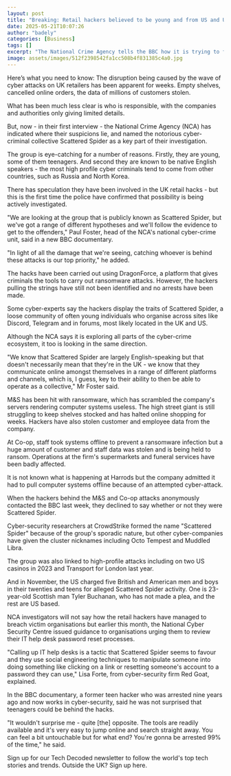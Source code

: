 ```yaml
---
layout: post
title: "Breaking: Retail hackers believed to be young and from US and UK, detectives say"
date: 2025-05-21T10:07:26
author: "badely"
categories: [Business]
tags: []
excerpt: "The National Crime Agency tells the BBC how it is trying to find the culprits of the M&amp;S and Co-op hacks."
image: assets/images/512f2398542fa1cc508b4f831385c4a0.jpg
---
```


Here’s what you need to know: The disruption being caused by the wave of cyber attacks on UK retailers has been apparent for weeks. Empty shelves, cancelled online orders, the data of millions of customers stolen. 

What has been much less clear is who is responsible, with the companies and authorities only giving limited details. 

But, now - in their first interview - the National Crime Agency (NCA) has indicated where their suspicions lie, and named the notorious cyber-criminal collective Scattered Spider as a key part of their investigation.

The group is eye-catching for a number of reasons. Firstly, they are young, some of them teenagers. And second they are known to be native English speakers - the most high profile cyber criminals tend to come from other countries, such as Russia and North Korea.

There has speculation they have been involved in the UK retail hacks - but this is the first time the police have confirmed that possibility is being actively investigated.

"We are looking at the group that is publicly known as Scattered Spider, but we've got a range of different hypotheses and we'll follow the evidence to get to the offenders," Paul Foster, head of the NCA's national cyber-crime unit, said in a new BBC documentary.

"In light of all the damage that we're seeing, catching whoever is behind these attacks is our top priority," he added.

The hacks have been carried out using DragonForce, a platform that gives criminals the tools to carry out ransomware attacks. However, the hackers pulling the strings have still not been identified and no arrests have been made.

Some cyber-experts say the hackers display the traits of Scattered Spider, a loose community of often young individuals who organise across sites like Discord, Telegram and in forums, most likely located in the UK and US.

Although the NCA says it is exploring all parts of the cyber-crime ecosystem, it too is looking in the same direction.

"We know that Scattered Spider are largely English-speaking but that doesn't necessarily mean that they're in the UK - we know that they communicate online amongst themselves in a range of different platforms and channels, which is, I guess, key to their ability to then be able to operate as a collective," Mr Foster said.

M&S has been hit with ransomware, which has scrambled the company's servers rendering computer systems useless. The high street giant is still struggling to keep shelves stocked and has halted online shopping for weeks. Hackers have also stolen customer and employee data from the company.

At Co-op, staff took systems offline to prevent a ransomware infection but a huge amount of customer and staff data was stolen and is being held to ransom. Operations at the firm's supermarkets and funeral services have been badly affected.

It is not known what is happening at Harrods but the company admitted it had to pull computer systems offline because of an attempted cyber-attack.

When the hackers behind the M&S and Co-op attacks anonymously contacted the BBC last week, they declined to say whether or not they were Scattered Spider.

Cyber-security researchers at CrowdStrike formed the name "Scattered Spider" because of the group's sporadic nature, but other cyber-companies have given the cluster nicknames including Octo Tempest and Muddled Libra.

The group was also linked to high-profile attacks including on two US casinos in 2023 and Transport for London last year.

And in November, the US charged five British and American men and boys in their twenties and teens for alleged Scattered Spider activity. One is 23-year-old Scottish man Tyler Buchanan, who has not made a plea, and the rest are US based.

NCA investigators will not say how the retail hackers have managed to breach victim organisations but earlier this month, the National Cyber Security Centre issued guidance to organisations urging them to review their IT help desk password reset processes.

"Calling up IT help desks is a tactic that Scattered Spider seems to favour and they use social engineering techniques to manipulate someone into doing something like clicking on a link or resetting someone's account to a password they can use," Lisa Forte, from cyber-security firm Red Goat, explained.

In the BBC documentary, a former teen hacker who was arrested nine years ago and now works in cyber-security, said he was not surprised that teenagers could be behind the hacks.

"It wouldn't surprise me - quite [the] opposite. The tools are readily available and it's very easy to jump online and search straight away. You can feel a bit untouchable but for what end? You're gonna be arrested 99% of the time," he said.

Sign up for our Tech Decoded newsletter to follow the world's top tech stories and trends. Outside the UK? Sign up here.

